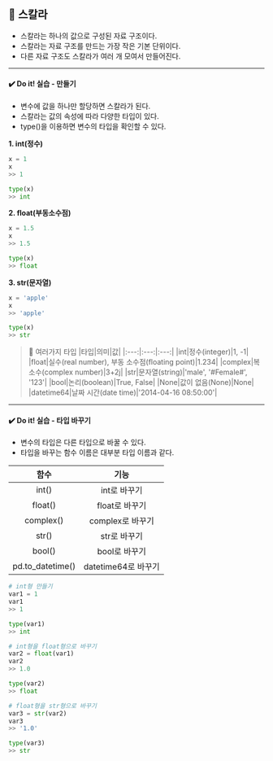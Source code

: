 ## 📌 스칼라
- 스칼라는 하나의 값으로 구성된 자료 구조이다.
- 스칼라는 자료 구조를 만드는 가장 작은 기본 단위이다.
- 다른 자료 구조도 스칼라가 여러 개 모여서 만들어진다.

-------------------------
#### ✔️ Do it! 실습 - 만들기
- 변수에 값을 하나만 할당하면 스칼라가 된다.
- 스칼라는 값의 속성에 따라 다양한 타입이 있다.
- type()을 이용하면 변수의 타입을 확인할 수 있다.

**1. int(정수)**
```python
x = 1
x
>> 1
```

```python
type(x)
>> int
```

**2. float(부동소수점)**
```python
x = 1.5
x
>> 1.5
```

```python
type(x)
>> float
```

**3. str(문자열)**
```python
x = 'apple'
x
>> 'apple'
```

```python
type(x)
>> str
```

> 🍯 여러가지 타입
> |타입|의미|값|
> |:---:|:---:|:---:|
> |int|정수(integer)|1, -1|
> |float|실수(real number), 부동 소수점(floating point)|1.234|
> |complex|복소수(complex number)|3+2j|
> |str|문자열(string)|'male', '#Female#', '123'|
> |bool|논리(boolean)|True, False|
> |None|값이 없음(None)|None|
> |datetime64|날짜 시간(date time)|'2014-04-16 08:50:00'|

-------------------------
#### ✔️ Do it! 실습 - 타입 바꾸기
- 변수의 타입은 다른 타입으로 바꿀 수 있다.
- 타입을 바꾸는 함수 이름은 대부분 타입 이름과 같다.

|함수|기능|
|:---:|:---:|
|int()|int로 바꾸기|
|float()|float로 바꾸기|
|complex()|complex로 바꾸기|
|str()|str로 바꾸기|
|bool()|bool로 바꾸기|
|pd.to_datetime()|datetime64로 바꾸기|

```python
# int형 만들기
var1 = 1
var1
>> 1

type(var1)
>> int

# int형을 float형으로 바꾸기
var2 = float(var1)
var2
>> 1.0

type(var2)
>> float

# float형을 str형으로 바꾸기
var3 = str(var2)
var3
>> '1.0'

type(var3)
>> str
```
